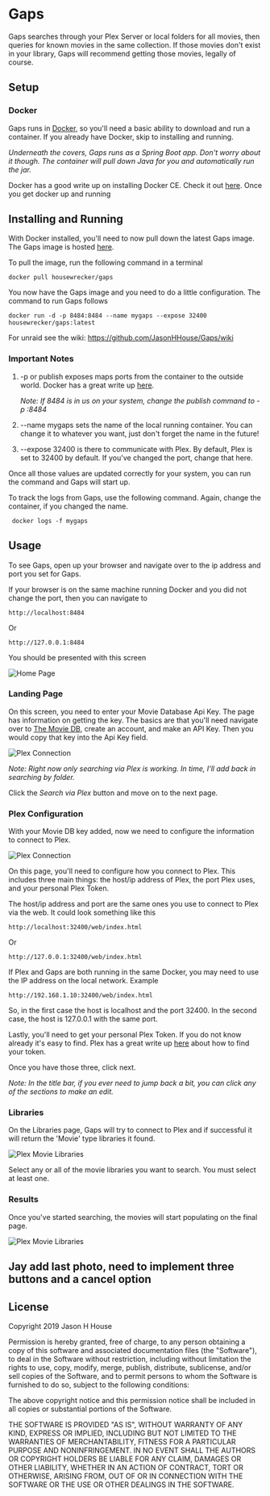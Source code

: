 # Gaps
Gaps searches through your Plex Server or local folders for all movies, then queries for known movies in the same collection. If those movies don't exist in your library, Gaps will recommend getting those movies, legally of course.

## Setup
### Docker

Gaps runs in [Docker](https://www.docker.com/), so you'll need a basic ability to download and run a container. If you already have Docker, skip to installing and running.

*Underneath the covers, Gaps runs as a Spring Boot app. Don't worry about it though. The container will pull down Java for you and automatically run the jar.* 

Docker has a good write up on installing Docker CE. Check it out [here](https://docs.docker.com/install/). Once you get docker up and running

## Installing and Running

With Docker installed, you'll need to now pull down the latest Gaps image. The Gaps image is hosted [here](https://hub.docker.com/r/housewrecker/gaps).

To pull the image, run the following command in a terminal

    docker pull housewrecker/gaps

You now have the Gaps image and you need to do a little configuration. The command to run Gaps follows

    docker run -d -p 8484:8484 --name mygaps --expose 32400 housewrecker/gaps:latest
    
For unraid see the wiki: https://github.com/JasonHHouse/Gaps/wiki

### Important Notes

1. -p or publish exposes maps ports from the container to the outside world. Docker has a great write up [here](https://docs.docker.com/config/containers/container-networking/). 

    *Note: If 8484 is in us on your system, change the publish command to -p <new available port>:8484*

2. --name mygaps sets the name of the local running container. You can change it to whatever you want, just don't forget the name in the future!

3. --expose 32400 is there to communicate with Plex. By default, Plex is set to 32400 by default. If you've changed the port, change that here. 

Once all those values are updated correctly for your system, you can run the command and Gaps will start up.

To track the logs from Gaps, use the following command. Again, change the container, if you changed the name.

     docker logs -f mygaps

## Usage

To see Gaps, open up your browser and navigate over to the ip address and port you set for Gaps.

If your browser is on the same machine running Docker and you did not change the port, then you can navigate to 

    http://localhost:8484
    
Or

    http://127.0.0.1:8484 

You should be presented with this screen

![Home Page](gifs/gaps_login.gif)


### Landing Page

On this screen, you need to enter your Movie Database Api Key. The page has information on getting the key. The basics are that you'll need navigate over to [The Movie DB](https://www.themoviedb.org/settings/api), create an account, and make an API Key. Then you would copy that key into the Api Key field.

![Plex Connection](gifs/gaps_movie_db_key.gif)

*Note: Right now only searching via Plex is working. In time, I'll add back in searching by folder.*

Click the *Search via Plex* button and move on to the next page. 

### Plex Configuration

With your Movie DB key added, now we need to configure the information to connect to Plex.

![Plex Connection](gifs/gaps_plex_movie_list.gif)

On this page, you'll need to configure how you connect to Plex. This includes three main things: the host/ip address of Plex, the port Plex uses, and your personal Plex Token.

The host/ip address and port are the same ones you use to connect to Plex via the web. It could look something like this

    http://localhost:32400/web/index.html
    
Or

    http://127.0.0.1:32400/web/index.html
    
If Plex and Gaps are both running in the same Docker, you may need to use the IP address on the local network. Example 

    http://192.168.1.10:32400/web/index.html

So, in the first case the host is localhost and the port 32400. In the second case, the host is 127.0.0.1 with the same port.

Lastly, you'll need to get your personal Plex Token. If you do not know already it's easy to find. Plex has a great write up [here](https://support.plex.tv/articles/204059436-finding-an-authentication-token-x-plex-token/) about how to find your token.

Once you have those three, click next.

*Note: In the title bar, if you ever need to jump back a bit, you can click any of the sections to make an edit.*

### Libraries

On the Libraries page, Gaps will try to connect to Plex and if successful it will return the 'Movie' type libraries it found.

![Plex Movie Libraries](images/plex_libraries.png)

Select any or all of the movie libraries you want to search. You must select at least one.

### Results
Once you've started searching, the movies will start populating on the final page.


![Plex Movie Libraries](gifs/gaps_missing_movies.gif) 

## Jay add last photo, need to implement three buttons and a cancel option

## License
Copyright 2019 Jason H House

Permission is hereby granted, free of charge, to any person obtaining a copy of this software and associated documentation files (the "Software"), to deal in the Software without restriction, including without limitation the rights to use, copy, modify, merge, publish, distribute, sublicense, and/or sell copies of the Software, and to permit persons to whom the Software is furnished to do so, subject to the following conditions:

The above copyright notice and this permission notice shall be included in all copies or substantial portions of the Software.

THE SOFTWARE IS PROVIDED "AS IS", WITHOUT WARRANTY OF ANY KIND, EXPRESS OR IMPLIED, INCLUDING BUT NOT LIMITED TO THE WARRANTIES OF MERCHANTABILITY, FITNESS FOR A PARTICULAR PURPOSE AND NONINFRINGEMENT. IN NO EVENT SHALL THE AUTHORS OR COPYRIGHT HOLDERS BE LIABLE FOR ANY CLAIM, DAMAGES OR OTHER LIABILITY, WHETHER IN AN ACTION OF CONTRACT, TORT OR OTHERWISE, ARISING FROM, OUT OF OR IN CONNECTION WITH THE SOFTWARE OR THE USE OR OTHER DEALINGS IN THE SOFTWARE.

